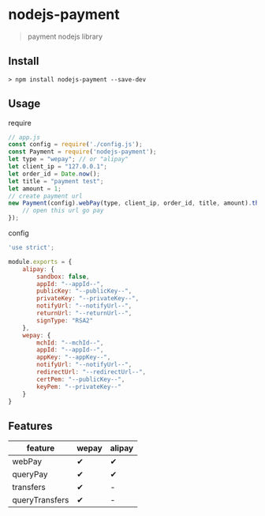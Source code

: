 # nodejs-payment
> payment nodejs library

## Install
```
> npm install nodejs-payment --save-dev
```

## Usage
require
```js
// app.js
const config = require('./config.js');
const Payment = require('nodejs-payment');
let type = "wepay"; // or "alipay"
let client_ip = "127.0.0.1";
let order_id = Date.now();
let title = "payment test";
let amount = 1;
// create payment url 
new Payment(config).webPay(type, client_ip, order_id, title, amount).then(url => {
    // open this url go pay
});
```

config
```js
'use strict';

module.exports = {
    alipay: {
        sandbox: false,
        appId: "--appId--",
        publicKey: "--publicKey--",
        privateKey: "--privateKey--",
        notifyUrl: "--notifyUrl--",
        returnUrl: "--returnUrl--",
        signType: "RSA2"
    },
    wepay: {
        mchId: "--mchId--",
        appId: "--appId--",
        appKey: "--appKey--",
        notifyUrl: "--notifyUrl--",
        redirectUrl: "--redirectUrl--",
        certPem: "--publicKey--",
        keyPem: "--privateKey--"
    }
}
```


## Features

feature | wepay |  alipay  
-|-|-
webPay | ✔  | ✔  |
queryPay | ✔  | ✔  |
transfers | ✔ | - |
queryTransfers | ✔ | - |